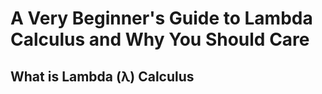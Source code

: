 # A Very Beginner's Guide to Lambda Calculus and Why You Should Care

## What is Lambda (&#955;) Calculus

 

